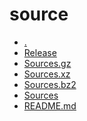 source
========================

- [.](.)
- [Release](Release)
- [Sources.gz](Sources.gz)
- [Sources.xz](Sources.xz)
- [Sources.bz2](Sources.bz2)
- [Sources](Sources)
- [README.md](README.md)
